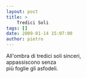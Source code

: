 ```yaml
---
layout: post
title: >
    Tredici Soli
tags: []
date: 2009-01-14 15:07:00
author: pietro
---
```

All'ombra di tredici soli sinceri,<br/>appassiscono senza<br/>più foglie gli asfodeli.
